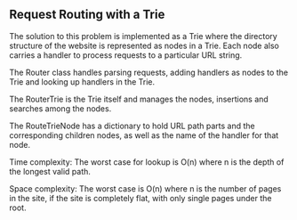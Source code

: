 ## Request Routing with a Trie

The solution to this problem is implemented as a Trie where the directory structure of the website is represented as nodes in a Trie. Each node also carries a handler to process requests to a particular URL string.

The Router class handles parsing requests, adding handlers as nodes to the Trie and looking up handlers in the Trie.

The RouterTrie is the Trie itself and manages the nodes, insertions and searches among the nodes.

The RouteTrieNode has a dictionary to hold URL path parts and the corresponding children nodes, as well as the name of the handler for that node.

Time complexity: The worst case for lookup is O(n) where n is the depth of the longest valid path.

Space complexity: The worst case is O(n) where n is the number of pages in the site, if the site is completely flat, with only single pages under the root.